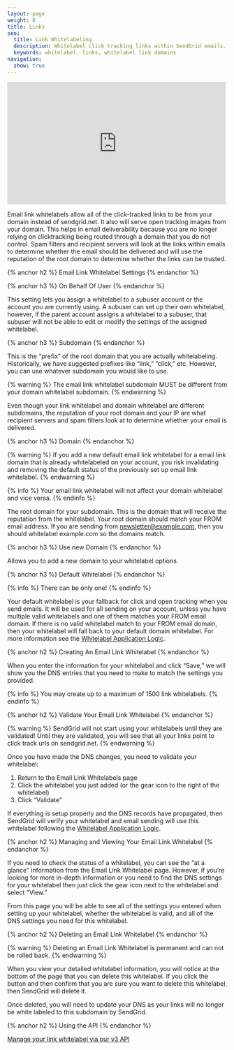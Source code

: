 ```yaml
---
layout: page
weight: 0
title: Links
seo:
  title: Link Whitelabeling
  description: Whitelabel click tracking links within SendGrid emails.
  keywords: whitelabel, links, whitelabel link domains
navigation:
  show: true
---
```


<iframe src="https://player.vimeo.com/video/149664450" width="500" height="281" frameborder="0" webkitallowfullscreen mozallowfullscreen allowfullscreen></iframe>

Email link whitelabels allow all of the click-tracked links to be from your domain instead of sendgrid.net. It also will serve open tracking images from your domain. This helps in email deliverability because you are no longer relying on clicktracking being routed through a domain that you do not control. Spam filters and recipient servers will look at the links within emails to determine whether the email should be delivered and will use the reputation of the root domain to determine whether the links can be trusted.

{% anchor h2 %}
Email Link Whitelabel Settings
{% endanchor %}

{% anchor h3 %}
On Behalf Of User
{% endanchor %}

This setting lets you assign a whitelabel to a subuser account or the account you are currently using. A subuser can set up their own whitelabel, however, if the parent account assigns a whitelabel to a subuser, that subuser will not be able to edit or modify the settings of the assigned whitelabel.

{% anchor h3 %}
Subdomain
{% endanchor %}

This is the “prefix” of the root domain that you are actually whitelabeling. Historically, we have suggested prefixes like “link,” “click,” etc. However, you can use whatever subdomain you would like to use.

{% warning %}
The email link whitelabel subdomain MUST be different from your domain whitelabel subdomain.
{% endwarning %}

Even though your link whitelabel and domain whitelabel are different subdomains, the reputation of your root domain and your IP are what recipient servers and spam filters look at to determine whether your email is delivered.

{% anchor h3 %}
Domain
{% endanchor %}

{% warning %}
If you add a new default email link whitelabel for a email link domain that is already whitelabeled on your account, you risk invalidating and removing the default status of the previously set up email link whitelabel.
{% endwarning %}

{% info %}
Your email link whitelabel will not affect your domain whitelabel and vice versa.
{% endinfo %}

The root domain for your subdomain. This is the domain that will receive the reputation from the whitelabel. Your root domain should match your FROM email address. If you are sending from newsletter@example.com, then you should whitelabel example.com so the domains match.

{% anchor h3 %}
Use new Domain
{% endanchor %}

Allows you to add a new domain to your whitelabel options.

{% anchor h3 %}
Default Whitelabel
{% endanchor %}

{% info %}
There can be only one!
{% endinfo %}

Your default whitelabel is your fallback for click and open tracking when you send emails. It will be used for all sending on your account, unless you have multiple valid whitelabels and one of them matches your FROM email domain. If there is no valid whitelabel match to your FROM email domain, then your whitelabel will fall back to your default domain whitelabel. For more information see the [Whitelabel Application Logic]({{root_url}}/User_Guide/Settings/Whitelabel/index.html#-Whitelabel-Application-Logic).

{% anchor h2 %}
Creating An Email Link Whitelabel
{% endanchor %}

When you enter the information for your whitelabel and click “Save,” we will show you the DNS entries that you need to make to match the settings you provided.

{% info %}
You may create up to a maximum of 1500 link whitelabels.
{% endinfo %}

{% anchor h2 %}
Validate Your Email Link Whitelabel
{% endanchor %}

{% warning %}
SendGrid will not start using your  whitelabels until they are validated! Until they are validated, you will see that all your links point to click track urls on sendgrid.net.
{% endwarning %}

Once you have made the DNS changes, you need to validate your whitelabel:

1. Return to the Email Link Whitelabels page
2. Click the whitelabel you just added (or the gear icon to the right of the whitelabel)
3. Click “Validate”

If everything is setup properly and the DNS records have propagated, then SendGrid will verify your whitelabel and email sending will use this whitelabel following the [Whitelabel Application Logic]({{root_url}}/User_Guide/Settings/Whitelabel/index.html#-Whitelabel-Application-Logic).

{% anchor h2 %}
Managing and Viewing Your Email Link Whitelabel
{% endanchor %}

If you need to check the status of a whitelabel, you can see the “at a glance” information from the Email Link Whitelabel page. However, if you’re looking for more in-depth information or you need to find the DNS settings for your whitelabel then just click the gear icon next to the whitelabel and select "View."

From this page you will be able to see all of the settings you entered when setting up your whitelabel, whether the whitelabel is valid, and all of the DNS settings you need for this whitelabel.

{% anchor h2 %}
Deleting an Email Link Whitelabel
{% endanchor %}

{% warning %}
Deleting an Email Link Whitelabel is permanent and can not be rolled back.
{% endwarning %}

When you view your detailed whitelabel information, you will notice at the bottom of the page that you can delete this whitelabel. If you click the button and then confirm that you are sure you want to delete this whitelabel, then SendGrid will delete it.

Once deleted, you will need to update your DNS as your links will no longer be white labeled to this subdomain by SendGrid.

{% anchor h2 %}
Using the API
{% endanchor %}

[Manage your link whitelabel via our v3 API]({{root_url}}/API_Reference/Web_API_v3/Whitelabel/links.html)
